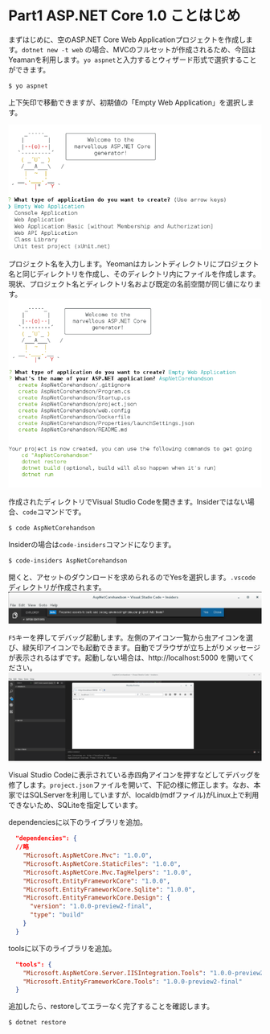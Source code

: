 # Part1 ASP.NET Core 1.0 ことはじめ

まずはじめに、空のASP.NET Core Web Applicationプロジェクトを作成します。``dotnet new -t web`` の場合、MVCのフルセットが作成されるため、今回はYeamanを利用します。``yo aspnet``と入力するとウィザード形式で選択することができます。

```bash
$ yo aspnet
```

上下矢印で移動できますが、初期値の「Empty Web Application」を選択します。

![](https://raw.githubusercontent.com/tanaka-takayoshi/dotnetcore_on_linux_handson/master/aspnetcore/images/part1/01Yemon.png)

プロジェクト名を入力します。Yeomanはカレントディレクトリにプロジェクト名と同じディレクトリを作成し、そのディレクトリ内にファイルを作成します。現状、プロジェクト名とディレクトリ名および既定の名前空間が同じ値になります。
![](https://raw.githubusercontent.com/tanaka-takayoshi/dotnetcore_on_linux_handson/master/aspnetcore/images/part1/02Yemon.png)

作成されたディレクトリでVisual Studio Codeを開きます。Insiderではない場合、``code``コマンドです。
```bash
$ code AspNetCorehandson
```

Insiderの場合は``code-insiders``コマンドになります。
```bash
$ code-insiders AspNetCorehandson
```

開くと、アセットのダウンロードを求められるのでYesを選択します。``.vscode``ディレクトリが作成されます。
![](https://raw.githubusercontent.com/tanaka-takayoshi/dotnetcore_on_linux_handson/master/aspnetcore/images/part1/03VSCode.png)

``F5``キーを押してデバッグ起動します。左側のアイコン一覧から虫アイコンを選び、緑矢印アイコンでも起動できます。自動でブラウザが立ち上がりメッセージが表示されるはずです。起動しない場合は、http://localhost:5000 を開いてください。
![](https://raw.githubusercontent.com/tanaka-takayoshi/dotnetcore_on_linux_handson/master/aspnetcore/images/part1/04Debug.png)

Visual Studio Codeに表示されている赤四角アイコンを押すなどしてデバッグを修了します。``project.json``ファイルを開いて、下記の様に修正します。なお、本家ではSQLServerを利用していますが、localdb(mdfファイル)がLinux上で利用できないため、SQLiteを指定しています。

dependenciesに以下のライブラリを追加。
```json
  "dependencies": {
  //略
    "Microsoft.AspNetCore.Mvc": "1.0.0",
    "Microsoft.AspNetCore.StaticFiles": "1.0.0",
    "Microsoft.AspNetCore.Mvc.TagHelpers": "1.0.0",
    "Microsoft.EntityFrameworkCore": "1.0.0",
    "Microsoft.EntityFrameworkCore.Sqlite": "1.0.0",
    "Microsoft.EntityFrameworkCore.Design": {
      "version": "1.0.0-preview2-final",
      "type": "build"
    }
  }
```

toolsに以下のライブラリを追加。
```json
  "tools": {
    "Microsoft.AspNetCore.Server.IISIntegration.Tools": "1.0.0-preview2-final",
    "Microsoft.EntityFrameworkCore.Tools": "1.0.0-preview2-final"
  }
```

追加したら、restoreしてエラーなく完了することを確認します。

```bash
$ dotnet restore
```
